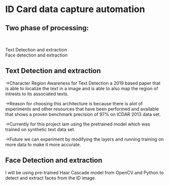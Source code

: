 # ID Card data capture automation

<h2>Two phase of processing:</h2><br>

Text Detection and extraction<br>
Face detection and extraction<br>

<h2>Text Detection and extraction</h2>
->Character Region Awareness for Text Detection a 2019 based paper that is able to localize the text in a image and is able to also map the region of intrests to its associated texts.<br>

->Reason for choosing this architecture is because there is alot of experiments and other resources that have been performed and available that shows a proven benchmark precision of 97% on ICDAR 2013 data set.<br>

->Currently for this project iam using the pretrained model which was trained on synthetic text data set.<br>

->Future we can experiment by modifying the layers and running training on more data to make it more accurate.<br>

<h2>Face Detection and extraction</h2>
I will be using pre-trained Haar Cascade model from OpenCV and Python to detect and extract faces from the ID image.<br>

